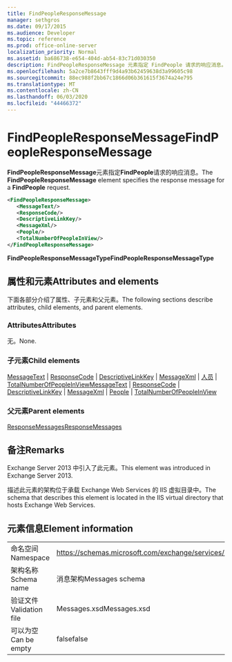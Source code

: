 ```yaml
---
title: FindPeopleResponseMessage
manager: sethgros
ms.date: 09/17/2015
ms.audience: Developer
ms.topic: reference
ms.prod: office-online-server
localization_priority: Normal
ms.assetid: ba686738-e654-404d-ab54-83c71d030350
description: FindPeopleResponseMessage 元素指定 FindPeople 请求的响应消息。
ms.openlocfilehash: 5a2ce7b8643fff9d4a93b62459638d3a99605c98
ms.sourcegitcommit: 88ec988f2bb67c1866d06b361615f3674a24e795
ms.translationtype: MT
ms.contentlocale: zh-CN
ms.lasthandoff: 06/03/2020
ms.locfileid: "44466372"
---
```

# <a name="findpeopleresponsemessage"></a><span data-ttu-id="3ffe6-103">FindPeopleResponseMessage</span><span class="sxs-lookup"><span data-stu-id="3ffe6-103">FindPeopleResponseMessage</span></span>

<span data-ttu-id="3ffe6-104">**FindPeopleResponseMessage**元素指定**FindPeople**请求的响应消息。</span><span class="sxs-lookup"><span data-stu-id="3ffe6-104">The **FindPeopleResponseMessage** element specifies the response message for a **FindPeople** request.</span></span> 
  
```XML
<FindPeopleResponseMessage>
   <MessageText/>
   <ResponseCode/>
   <DescriptiveLinkKey/>
   <MessageXml/>
   <People/>
   <TotalNumberOfPeopleInView/>
</FindPeopleResponseMessage>
```

 <span data-ttu-id="3ffe6-105">**FindPeopleResponseMessageType**</span><span class="sxs-lookup"><span data-stu-id="3ffe6-105">**FindPeopleResponseMessageType**</span></span>
## <a name="attributes-and-elements"></a><span data-ttu-id="3ffe6-106">属性和元素</span><span class="sxs-lookup"><span data-stu-id="3ffe6-106">Attributes and elements</span></span>

<span data-ttu-id="3ffe6-107">下面各部分介绍了属性、子元素和父元素。</span><span class="sxs-lookup"><span data-stu-id="3ffe6-107">The following sections describe attributes, child elements, and parent elements.</span></span>
  
### <a name="attributes"></a><span data-ttu-id="3ffe6-108">Attributes</span><span class="sxs-lookup"><span data-stu-id="3ffe6-108">Attributes</span></span>

<span data-ttu-id="3ffe6-109">无。</span><span class="sxs-lookup"><span data-stu-id="3ffe6-109">None.</span></span>
  
### <a name="child-elements"></a><span data-ttu-id="3ffe6-110">子元素</span><span class="sxs-lookup"><span data-stu-id="3ffe6-110">Child elements</span></span>

<span data-ttu-id="3ffe6-111">[MessageText](messagetext.md)  | [ResponseCode](responsecode.md)  | [DescriptiveLinkKey](descriptivelinkkey.md)  | [MessageXml](messagexml.md)  | [人员](people.md)  | [TotalNumberOfPeopleInView](totalnumberofpeopleinview.md)</span><span class="sxs-lookup"><span data-stu-id="3ffe6-111">[MessageText](messagetext.md) | [ResponseCode](responsecode.md) | [DescriptiveLinkKey](descriptivelinkkey.md) | [MessageXml](messagexml.md) | [People](people.md) | [TotalNumberOfPeopleInView](totalnumberofpeopleinview.md)</span></span>
  
### <a name="parent-elements"></a><span data-ttu-id="3ffe6-112">父元素</span><span class="sxs-lookup"><span data-stu-id="3ffe6-112">Parent elements</span></span>

[<span data-ttu-id="3ffe6-113">ResponseMessages</span><span class="sxs-lookup"><span data-stu-id="3ffe6-113">ResponseMessages</span></span>](responsemessages.md)
  
## <a name="remarks"></a><span data-ttu-id="3ffe6-114">备注</span><span class="sxs-lookup"><span data-stu-id="3ffe6-114">Remarks</span></span>

<span data-ttu-id="3ffe6-115">Exchange Server 2013 中引入了此元素。</span><span class="sxs-lookup"><span data-stu-id="3ffe6-115">This element was introduced in Exchange Server 2013.</span></span>
  
<span data-ttu-id="3ffe6-116">描述此元素的架构位于承载 Exchange Web Services 的 IIS 虚拟目录中。</span><span class="sxs-lookup"><span data-stu-id="3ffe6-116">The schema that describes this element is located in the IIS virtual directory that hosts Exchange Web Services.</span></span>
  
## <a name="element-information"></a><span data-ttu-id="3ffe6-117">元素信息</span><span class="sxs-lookup"><span data-stu-id="3ffe6-117">Element information</span></span>

|||
|:-----|:-----|
|<span data-ttu-id="3ffe6-118">命名空间</span><span class="sxs-lookup"><span data-stu-id="3ffe6-118">Namespace</span></span>  <br/> |https://schemas.microsoft.com/exchange/services/2006/messages  <br/> |
|<span data-ttu-id="3ffe6-119">架构名称</span><span class="sxs-lookup"><span data-stu-id="3ffe6-119">Schema name</span></span>  <br/> |<span data-ttu-id="3ffe6-120">消息架构</span><span class="sxs-lookup"><span data-stu-id="3ffe6-120">Messages schema</span></span>  <br/> |
|<span data-ttu-id="3ffe6-121">验证文件</span><span class="sxs-lookup"><span data-stu-id="3ffe6-121">Validation file</span></span>  <br/> |<span data-ttu-id="3ffe6-122">Messages.xsd</span><span class="sxs-lookup"><span data-stu-id="3ffe6-122">Messages.xsd</span></span>  <br/> |
|<span data-ttu-id="3ffe6-123">可以为空</span><span class="sxs-lookup"><span data-stu-id="3ffe6-123">Can be empty</span></span>  <br/> |<span data-ttu-id="3ffe6-124">false</span><span class="sxs-lookup"><span data-stu-id="3ffe6-124">false</span></span>  <br/> |
   

